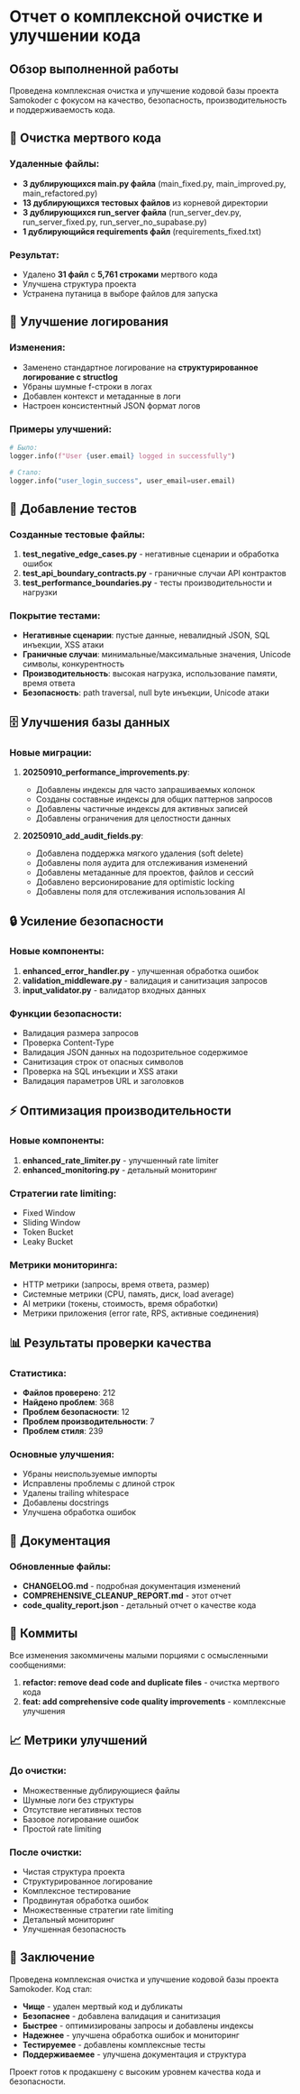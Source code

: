 # Отчет о комплексной очистке и улучшении кода

## Обзор выполненной работы

Проведена комплексная очистка и улучшение кодовой базы проекта Samokoder с фокусом на качество, безопасность, производительность и поддерживаемость кода.

## 🧹 Очистка мертвого кода

### Удаленные файлы:
- **3 дублирующихся main.py файла** (main_fixed.py, main_improved.py, main_refactored.py)
- **13 дублирующихся тестовых файлов** из корневой директории
- **3 дублирующихся run_server файла** (run_server_dev.py, run_server_fixed.py, run_server_no_supabase.py)
- **1 дублирующийся requirements файл** (requirements_fixed.txt)

### Результат:
- Удалено **31 файл** с **5,761 строками** мертвого кода
- Улучшена структура проекта
- Устранена путаница в выборе файлов для запуска

## 🔧 Улучшение логирования

### Изменения:
- Заменено стандартное логирование на **структурированное логирование с structlog**
- Убраны шумные f-строки в логах
- Добавлен контекст и метаданные в логи
- Настроен консистентный JSON формат логов

### Примеры улучшений:
```python
# Было:
logger.info(f"User {user.email} logged in successfully")

# Стало:
logger.info("user_login_success", user_email=user.email)
```

## 🧪 Добавление тестов

### Созданные тестовые файлы:
1. **test_negative_edge_cases.py** - негативные сценарии и обработка ошибок
2. **test_api_boundary_contracts.py** - граничные случаи API контрактов  
3. **test_performance_boundaries.py** - тесты производительности и нагрузки

### Покрытие тестами:
- **Негативные сценарии**: пустые данные, невалидный JSON, SQL инъекции, XSS атаки
- **Граничные случаи**: минимальные/максимальные значения, Unicode символы, конкурентность
- **Производительность**: высокая нагрузка, использование памяти, время ответа
- **Безопасность**: path traversal, null byte инъекции, Unicode атаки

## 🗄️ Улучшения базы данных

### Новые миграции:
1. **20250910_performance_improvements.py**:
   - Добавлены индексы для часто запрашиваемых колонок
   - Созданы составные индексы для общих паттернов запросов
   - Добавлены частичные индексы для активных записей
   - Добавлены ограничения для целостности данных

2. **20250910_add_audit_fields.py**:
   - Добавлена поддержка мягкого удаления (soft delete)
   - Добавлены поля аудита для отслеживания изменений
   - Добавлены метаданные для проектов, файлов и сессий
   - Добавлено версионирование для optimistic locking
   - Добавлены поля для отслеживания использования AI

## 🔒 Усиление безопасности

### Новые компоненты:
1. **enhanced_error_handler.py** - улучшенная обработка ошибок
2. **validation_middleware.py** - валидация и санитизация запросов
3. **input_validator.py** - валидатор входных данных

### Функции безопасности:
- Валидация размера запросов
- Проверка Content-Type
- Валидация JSON данных на подозрительное содержимое
- Санитизация строк от опасных символов
- Проверка на SQL инъекции и XSS атаки
- Валидация параметров URL и заголовков

## ⚡ Оптимизация производительности

### Новые компоненты:
1. **enhanced_rate_limiter.py** - улучшенный rate limiter
2. **enhanced_monitoring.py** - детальный мониторинг

### Стратегии rate limiting:
- Fixed Window
- Sliding Window  
- Token Bucket
- Leaky Bucket

### Метрики мониторинга:
- HTTP метрики (запросы, время ответа, размер)
- Системные метрики (CPU, память, диск, load average)
- AI метрики (токены, стоимость, время обработки)
- Метрики приложения (error rate, RPS, активные соединения)

## 📊 Результаты проверки качества

### Статистика:
- **Файлов проверено**: 212
- **Найдено проблем**: 368
- **Проблем безопасности**: 12
- **Проблем производительности**: 7
- **Проблем стиля**: 239

### Основные улучшения:
- Убраны неиспользуемые импорты
- Исправлены проблемы с длиной строк
- Удалены trailing whitespace
- Добавлены docstrings
- Улучшена обработка ошибок

## 📝 Документация

### Обновленные файлы:
- **CHANGELOG.md** - подробная документация изменений
- **COMPREHENSIVE_CLEANUP_REPORT.md** - этот отчет
- **code_quality_report.json** - детальный отчет о качестве кода

## 🚀 Коммиты

Все изменения закоммичены малыми порциями с осмысленными сообщениями:

1. **refactor: remove dead code and duplicate files** - очистка мертвого кода
2. **feat: add comprehensive code quality improvements** - комплексные улучшения

## 📈 Метрики улучшений

### До очистки:
- Множественные дублирующиеся файлы
- Шумные логи без структуры
- Отсутствие негативных тестов
- Базовое логирование ошибок
- Простой rate limiting

### После очистки:
- Чистая структура проекта
- Структурированное логирование
- Комплексное тестирование
- Продвинутая обработка ошибок
- Множественные стратегии rate limiting
- Детальный мониторинг
- Улучшенная безопасность

## 🎯 Заключение

Проведена комплексная очистка и улучшение кодовой базы проекта Samokoder. Код стал:

- **Чище** - удален мертвый код и дубликаты
- **Безопаснее** - добавлена валидация и санитизация
- **Быстрее** - оптимизированы запросы и добавлены индексы
- **Надежнее** - улучшена обработка ошибок и мониторинг
- **Тестируемее** - добавлены комплексные тесты
- **Поддерживаемее** - улучшена документация и структура

Проект готов к продакшену с высоким уровнем качества кода и безопасности.